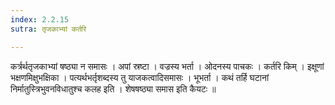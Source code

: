 ```yaml
---
index: 2.2.15
sutra: तृजकाभ्यां कर्तरि

---
```

 कर्त्रर्थतृजकाभ्यां षष्ठ्या न समासः । अपां स्रष्टा । वज्रस्य भर्ता । ओदनस्य पाचकः । कर्तरि किम् । इक्षूणां भक्षणमिक्षुभक्षिका । पत्यर्थभर्तृशब्दस्य तु याजकत्वादिसमासः । भूभर्ता । कथं तर्हि घटानां निर्मातुस्त्रिभुवनविधातुश्च कलह इति । शेषषष्ठ्या समास इति कैयटः ॥